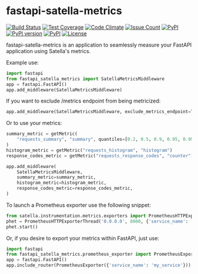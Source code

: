fastapi-satella-metrics
=====================
[![Build Status](https://travis-ci.com/Dronehub/fastapi-satella-metrics.svg)](https://travis-ci.com/Dronehub/fastapi-satella-metrics)
[![Test Coverage](https://api.codeclimate.com/v1/badges/34b392b61482d98ad3f0/test_coverage)](https://codeclimate.com/github/Dronehub/fastapi-satella-metrics/test_coverage)
[![Code Climate](https://codeclimate.com/github/Dronehub/fastapi-satella-metrics/badges/gpa.svg)](https://codeclimate.com/github/Dronehub/fastapi-satella-metrics)
[![Issue Count](https://codeclimate.com/github/Dronehub/fastapi-satella-metrics/badges/issue_count.svg)](https://codeclimate.com/github/Dronehub/fastapi-satella-metrics)
[![PyPI](https://img.shields.io/pypi/pyversions/fastapi-satella-metrics.svg)](https://pypi.python.org/pypi/fastapi-satella-metrics)
[![PyPI version](https://badge.fury.io/py/fastapi-satella-metrics.svg)](https://badge.fury.io/py/fastapi-satella-metrics)
[![PyPI](https://img.shields.io/pypi/implementation/fastapi-satella-metrics.svg)](https://pypi.python.org/pypi/fastapi-satella-metrics)
[![License](https://img.shields.io/pypi/l/fastapi-satella-metrics)](https://github.com/Dronehub/fastapi-satella-metrics)

fastapi-satella-metrics is an application to seamlessly measure your FastAPI
application using Satella's metrics.

Example use:

```python
import fastapi
from fastapi_satella_metrics import SatellaMetricsMiddleware
app = fastapi.FastAPI()
app.add_middleware(SatellaMetricsMiddleware)
```
If you want to exclude /metrics endpoint from being metricized:
```python
app.add_middleware(SatellaMetricsMiddleware, exclude_metrics_endpoint=True)
```
Or to use your metrics:
```python
summary_metric = getMetric(
    "requests_summary", "summary", quantiles=[0.2, 0.5, 0.9, 0.95, 0.99]
)
histogram_metric = getMetric("requests_histogram", "histogram")
response_codes_metric = getMetric("requests_response_codes", "counter")

app.add_middleware(
    SatellaMetricsMiddleware,
    summary_metric=summary_metric,
    histogram_metric=histogram_metric,
    response_codes_metric=response_codes_metric,
)
```

To launch a Prometheus exporter use the following snippet:
```python
from satella.instrumentation.metrics.exporters import PrometheusHTTPExporterThread
phet = PrometheusHTTPExporterThread('0.0.0.0', 8080, {'service_name': 'my_service'})
phet.start()
```

Or, if you desire to export your metrics within FastAPI, just use:

```python
import fastapi
from fastapi_satella_metrics.prometheus_exporter import PrometheusExporter
app = fastapi.FastAPI()
app.include_router(PrometheusExporter({'service_name': 'my_service'}))
```
